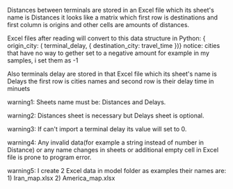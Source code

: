 Distances between terminals are stored in an Excel file which its sheet's name is Distances
it looks like a matrix which first row is destinations and first column is origins and other cells 
are amounts of distances.

Excel files after reading will convert to this data structure in Python:
    { origin_city: ( terminal_delay, { destination_city: travel_time })}
notice: cities that have no way to gether set to a negative amount for example in my samples, i set them as -1


Also terminals delay are stored in that Excel file which its sheet's name is Delays the first row
is cities names and second row is their delay time in minuets 

warning1: Sheets name must be: Distances and Delays.

warning2: Distances sheet is necessary but Delays sheet is optional.

warning3: If can't import a terminal delay its value will set to 0.

warning4: Any invalid data(for example a string instead of number in Distance) or any name changes in sheets
or additional empty cell in Excel file is prone to program error. 

warning5: I create 2 Excel data in model folder as examples their names are:
    1) Iran_map.xlsx
    2) America_map.xlsx